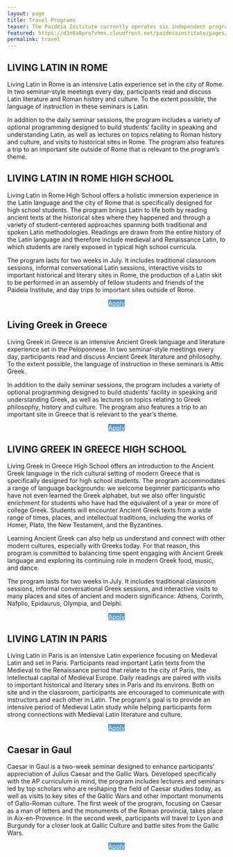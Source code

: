 ```yaml
---
layout: page
title: Travel Programs
teaser: The Paideia Institute currently operates six independent programs in Europe. In our Living Latin and Greek programs participants read Greek and Latin texts, visit beautiful historical settings connected to those texts, and practice speaking Greek and Latin as living languages. 
featured: https://d3n8a8pro7vhmx.cloudfront.net/paideiainstitute/pages/275/attachments/original/1450454817/23205104409_7a7a1eea45_z.jpg?1450454817
permalink: travel
---
```



## LIVING LATIN IN ROME

Living Latin in Rome is an intensive Latin experience set in the city of Rome. In two seminar-style meetings every day, participants read and discuss Latin literature and Roman history and culture. To the extent possible, the language of instruction in these seminars is Latin. 

In addition to the daily seminar sessions, the program includes a variety of optional programming designed to build students’ facility in speaking and understanding Latin, as well as lectures on topics relating to Roman history and culture, and visits to historical sites in Rome. The program also features a trip to an important site outside of Rome that is relevant to the program’s theme.

## LIVING LATIN IN ROME HIGH SCHOOL

Living Latin in Rome High School offers a holistic immersion experience in the Latin language and the city of Rome that is specifically designed for high school students. The program brings Latin to life both by reading ancient texts at the historical sites where they happened and through a variety of student-centered approaches spanning both traditional and spoken Latin methodologies. Readings are drawn from the entire history of the Latin language and therefore include medieval and Renaissance Latin, to which students are rarely exposed in typical high school curricula.

The program lasts for two weeks in July. It includes traditional classroom sessions, informal conversational Latin sessions, interactive visits to important historical and literary sites in Rome, the production of a Latin skit to be performed in an assembly of fellow students and friends of the Paideia Institute, and day trips to important sites outside of Rome.

<div style="text-align: center;color: white;"><a class="button" href="/ll" style="color: white;background: #5296ca;">Apply</a></div>


## Living Greek in Greece 

Living Greek in Greece is an intensive Ancient Greek language and literature experience set in the Peloponnese. In two seminar-style meetings every day, participants read and discuss Ancient Greek literature and philosophy. To the extent possible, the language of instruction in these seminars is Attic Greek.

In addition to the daily seminar sessions, the program includes a variety of optional programming designed to build students’ facility in speaking and understanding Greek, as well as lectures on topics relating to Greek philosophy, history and culture. The program also features a trip to an important site in Greece that is relevant to the year’s theme.

<div style="text-align: center;color: white;"><a class="button" href="/ll" style="color: white;background: #5296ca;">Apply</a></div>

## LIVING GREEK IN GREECE HIGH SCHOOL

Living Greek in Greece High School offers an introduction to the Ancient Greek language in the rich cultural setting of modern Greece that is specifically designed for high school students. The program accommodates a range of language backgrounds: we welcome beginner participants who have not even learned the Greek alphabet, but we also offer linguistic enrichment for students who have had the equivalent of a year or more of college Greek. Students will encounter Ancient Greek texts from a wide range of times, places, and intellectual traditions, including the works of Homer, Plato, the New Testament, and the Byzantines.

Learning Ancient Greek can also help us understand and connect with other modern cultures, especially with Greeks today. For that reason, this program is committed to balancing time spent engaging with Ancient Greek language and exploring its continuing role in modern Greek food, music, and dance.

The program lasts for two weeks in July. It includes traditional classroom sessions, informal conversational Greek sessions, and interactive visits to many places and sites of ancient and modern significance: Athens, Corinth, Nafplio, Epidaurus, Olympia, and Delphi.

<div style="text-align: center;color: white;"><a class="button" href="/ll" style="color: white;background: #5296ca;">Apply</a></div>

## LIVING LATIN IN PARIS

Living Latin in Paris is an intensive Latin experience focusing on Medieval Latin and set in Paris. Participants read important Latin texts from the Medieval to the Renaissance period that relate to the city of Paris, the intellectual capital of Medieval Europe. Daily readings are paired with visits to important historical and literary sites in Paris and its environs. Both on site and in the classroom, participants are encouraged to communicate with instructors and each other in Latin. The program's goal is to provide an intensive period of Medieval Latin study while helping participants form strong connections with Medieval Latin literature and culture.

<div style="text-align: center;color: white;"><a class="button" href="/ll" style="color: white;background: #5296ca;">Apply</a></div>


## Caesar in Gaul

Caesar in Gaul is a two-week seminar designed to enhance participants’ appreciation of Julius Caesar and the Gallic Wars. Developed specifically with the AP curriculum in mind, the program includes lectures and seminars led by top scholars who are reshaping the field of Caesar studies today, as well as visits to key sites of the Gallic Wars and other important monuments of Gallo-Roman culture. The first week of the program, focusing on Caesar as a man of letters and the monuments of the Roman provincia, takes place in Aix-en-Provence. In the second week, participants will travel to Lyon and Burgundy for a closer look at Gallic Culture and battle sites from the Gallic Wars.

<div style="text-align: center;color: white;"><a class="button" href="/ll" style="color: white;background: #5296ca;">Apply</a></div>
